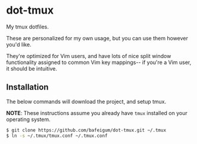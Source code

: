 # dot-tmux

My tmux dotfiles.

These are personalized for my own usage, but you can use them however you'd
like.

They're optimized for Vim users, and have lots of nice split window
functionality assigned to common Vim key mappings-- if you're a Vim user, it
should be intuitive.


## Installation

The below commands will download the project, and setup tmux.

**NOTE**: These instructions assume you already have `tmux` installed on your
operating system.

``` bash
$ git clone https://github.com/bafeigum/dot-tmux.git ~/.tmux
$ ln -s ~/.tmux/tmux.conf ~/.tmux.conf
```
